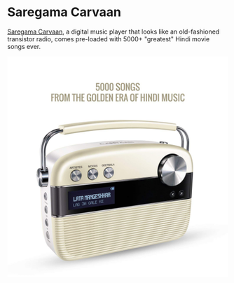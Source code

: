 # Saregama Carvaan

[Saregama Carvaan](https://amzn.to/2Qd95VD), a digital music player that looks like an old-fashioned transistor radio, comes pre-loaded with 5000+ "greatest" Hindi movie songs ever. 

[![Saregama Carvaan](/saregama-carvaan.jpg)](https://amzn.to/2Qd95VD)
